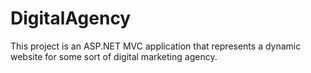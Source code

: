 # DigitalAgency
This project is an ASP.NET MVC application that represents a dynamic website for some sort of digital marketing agency. 
